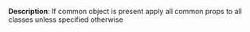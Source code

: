 __Description__: If common object is present apply all common props to all classes unless specified otherwise